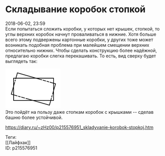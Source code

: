 Складывание коробок стопкой
============================

   
 2018-06-02, 23:59   
  Если попытаться сложить коробки, у которых нет крышек, стопкой, то углы верхних коробок начнут проваливаться в нижние. Хотя больше всего этому подвержены картонные коробки, у других тоже может возникать подобная проблема при малейшем смещении верхних относительно нижних. Чтобы сделать конструкцию более надёжной, предлагаю коробки слегка перекашивать. То есть, вид сверху будет выглядеть так:   
   
  ![](pics/Xlv23PO.png)    
 Это пойдёт на пользу даже стопкам коробок с крышками -- сделав башню более устойчивой.   
    
 <https://diary.ru/~zHz00/p215576951_skladyvanie-korobok-stopkoj.htm>   
   
 Теги:   
 [[Лайфхак]]   
 ID: p215576951